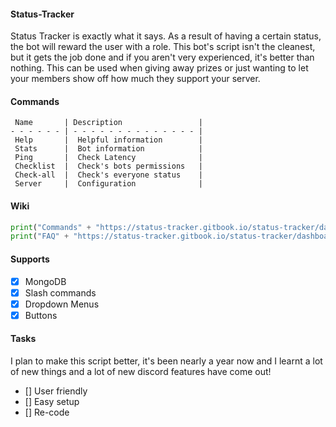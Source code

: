 #### Status-Tracker

Status Tracker is exactly what it says. As a result of having a certain status, the bot will reward the user with a role. This bot's script isn't the cleanest, but it gets the job done and if you aren't very experienced, it's better than nothing. This can be used when giving away prizes or just wanting to let your members show off how much they support your server.


#### Commands

```
 Name       | Description                 |
- - - - - - | - - - - - - - - - - - - - - |
 Help       |  Helpful information        |   
 Stats      |  Bot information            |
 Ping       |  Check Latency              |
 Checklist  |  Check's bots permissions   |
 Check-all  |  Check's everyone status    |
 Server     |  Configuration              |
```

#### Wiki 

```py
print("Commands" + "https://status-tracker.gitbook.io/status-tracker/dashboard/commands")
print("FAQ" + "https://status-tracker.gitbook.io/status-tracker/dashboard/faq")
```

#### Supports

- [x] MongoDB
- [x] Slash commands
- [x] Dropdown Menus
- [x] Buttons

#### Tasks
I plan to make this script better, it's been nearly a year now and I learnt a lot of new things and a lot of new discord features have come out!

- [] User friendly
- [] Easy setup
- [] Re-code
